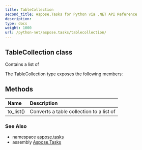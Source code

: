 ```yaml
---
title: TableCollection
second_title: Aspose.Tasks for Python via .NET API Reference
description: 
type: docs
weight: 1000
url: /python-net/aspose.tasks/tablecollection/
---
```


## TableCollection class

Contains a list of

The TableCollection type exposes the following members:
## Methods
| Name | Description |
| :- | :- |
|to_list()|Converts a table collection to a list of|

### See Also

* namespace [aspose.tasks](/tasks/python-net/aspose.tasks/)
* assembly [Aspose.Tasks](/tasks/python-net/)


